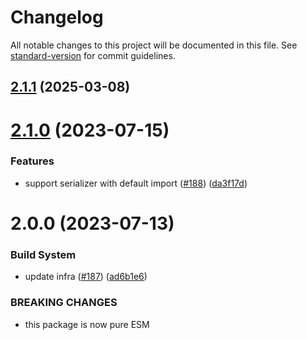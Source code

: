 # Changelog

All notable changes to this project will be documented in this file. See [standard-version](https://github.com/conventional-changelog/standard-version) for commit guidelines.

## [2.1.1](https://github.com/ikatyang/jest-snapshot-serializer-ansi/compare/v2.1.0...v2.1.1) (2025-03-08)

# [2.1.0](https://github.com/ikatyang/jest-snapshot-serializer-ansi/compare/v2.0.0...v2.1.0) (2023-07-15)

### Features

- support serializer with default import ([#188](https://github.com/ikatyang/jest-snapshot-serializer-ansi/issues/188)) ([da3f17d](https://github.com/ikatyang/jest-snapshot-serializer-ansi/commit/da3f17d2b1be21683bc937dae0ba60d96a5dd752))

# 2.0.0 (2023-07-13)

### Build System

- update infra ([#187](https://github.com/ikatyang/jest-snapshot-serializer-ansi/issues/187)) ([ad6b1e6](https://github.com/ikatyang/jest-snapshot-serializer-ansi/commit/ad6b1e6509e5409cdb014a549f24785ec41880de))

### BREAKING CHANGES

- this package is now pure ESM
